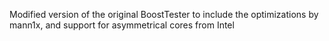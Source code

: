 Modified version of the original BoostTester to include the optimizations by mann1x, and support for asymmetrical cores from Intel
